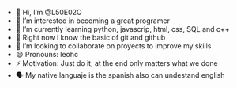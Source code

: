 - 👋 Hi, I’m @L50E02O
- 👀 I’m interested in becoming a great programer 
- 🌱 I’m currently learning python, javascrip, html, css, SQL and c++
- 🤗 Right now i know the basic of git and github
- 💞️ I’m looking to collaborate on proyects to improve my skills
- 😄 Pronouns: leohc
- ⚡ Motivation: Just do it, at the end only matters what we done
- 🗣️ My native languaje is the spanish also can undestand english

<!---
L50E02O/L50E02O is a ✨ special ✨ repository because its `README.md` (this file) appears on your GitHub profile.
You can click the Preview link to take a look at your changes.
--->
